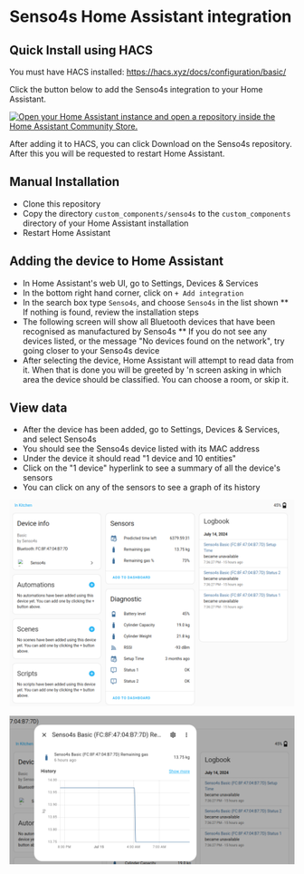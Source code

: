 # Senso4s Home Assistant integration

## Quick Install using HACS

You must have HACS installed: https://hacs.xyz/docs/configuration/basic/

Click the button below to add the Senso4s integration to your Home Assistant.

[![Open your Home Assistant instance and open a repository inside the Home Assistant Community Store.](https://my.home-assistant.io/badges/hacs_repository.svg)](https://my.home-assistant.io/redirect/hacs_repository/?owner=jpmeijers&repository=senso4s-home-assistant&category=integration)

After adding it to HACS, you can click Download on the Senso4s repository. After this you will be requested to restart Home Assistant.

## Manual Installation

* Clone this repository
* Copy the directory `custom_components/senso4s` to the `custom_components` directory of your Home Assistant installation
* Restart Home Assistant

## Adding the device to Home Assistant

* In Home Assistant's web UI, go to Settings, Devices & Services
* In the bottom right hand corner, click on `+ Add integration`
* In the search box type `Senso4s`, and choose `Senso4s` in the list shown
** If nothing is found, review the installation steps
* The following screen will show all Bluetooth devices that have been recognised as manufactured by Senso4s
** If you do not see any devices listed, or the message "No devices found on the network", try going closer to your Senso4s device
* After selecting the device, Home Assistant will attempt to read data from it. When that is done you will be greeted by 'n screen asking in which area the device should be classified. You can choose a room, or skip it.


## View data

* After the device has been added, go to Settings, Devices & Services, and select Senso4s
* You should see the Senso4s device listed with its MAC address
* Under the device it should read "1 device and 10 entities"
* Click on the "1 device" hyperlink to see a summary of all the device's sensors
* You can click on any of the sensors to see a graph of its history

![device-summary](media/device-summary.png)

![gas-history](media/gas-history.png)
